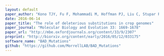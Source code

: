 ```yaml
---
layout: default
paper_author: "Kono TJY, Fu F, Mohammadi M, Hoffman PJ, Liu C, Stupar RM, Smith KP, Tiffin P, Fay JC, Morrell PL"
date: 2016-06-14
paper_title: "The role of deleterious substitutions in crop genomes"
paper_journal: "Molecular Biology and Evolution 33: 1669-1678"
paper_url: "http://mbe.oxfordjournals.org/content/33/9/2307"
preprint: "http://biorxiv.org/content/early/2016/05/12/033175"
software_name: "BAD_Mutations"
github: "https://github.com/MorrellLAB/BAD_Mutations"
---
```

